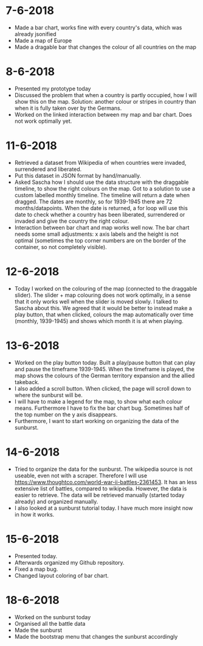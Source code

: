 # 7-6-2018
- Made a bar chart, works fine with every country's data, which was already jsonified
- Made a map of Europe
- Made a dragable bar that changes the colour of all countries on the map

# 8-6-2018
- Presented my prototype today
- Discussed the problem that when a country is partly occupied, how I will show this on the map.
  Solution: another colour or stripes in country than when it is fully taken over by the Germans.
- Worked on the linked interaction between my map and bar chart. Does not work optimally yet.

# 11-6-2018
- Retrieved a dataset from Wikipedia of when countries were invaded, surrendered and liberated.
- Put this dataset in JSON format by hand/manually.
- Asked Sascha how I should use the data structure with the draggable timeline,
to show the right colours on the map. Got to a solution to use a custom labelled monthly timeline.
The timeline will return a date when dragged. The dates are monthly, so for 1939-1945 there are 72 months/datapoints. When the date is returned, a for loop will use this date to check whether a country has been liberated, surrendered or invaded and give the country the right colour.
- Interaction between bar chart and map works well now. The bar chart needs some small adjustments: x axis labels and the height is not optimal (sometimes the top corner numbers are on the border of the container, so not completely visible).

# 12-6-2018
- Today I worked on the colouring of the map (connected to the draggable slider).
The slider + map colouring does not work optimally, in a sense that it only works well when
the slider is moved slowly. I talked to Sascha about this. We agreed that it would be better
to instead make a play button, that when clicked, colours the map automatically over time
(monthly, 1939-1945) and shows which month it is at when playing.

# 13-6-2018
- Worked on the play button today. Built a play/pause button that can play and pause the timeframe 1939-1945.
When the timeframe is played, the map shows the colours of the German territory expansion and the allied takeback.
- I also added a scroll button. When clicked, the page will scroll down to where the sunburst will be.
- I will have to make a legend for the map, to show what each colour means.
Furthermore I have to fix the bar chart bug. Sometimes half of the top number on the y axis disappears.
- Furthermore, I want to start working on organizing the data of the sunburst.

# 14-6-2018
- Tried to organize the data for the sunburst. The wikipedia source is not useable, even not with a scraper.
Therefore I will use https://www.thoughtco.com/world-war-ii-battles-2361453. It has an less extensive list of battles, compared to wikipedia.
However, the data is easier to retrieve. The data will be retrieved manually (started today already) and organized manually.
- I also looked at a sunburst tutorial today. I have much more insight now in how it works.

# 15-6-2018
- Presented today.
- Afterwards organized my Github repository.
- Fixed a map bug.
- Changed layout coloring of bar chart.

# 18-6-2018
- Worked on the sunburst today
- Organised all the battle data
- Made the sunburst
- Made the bootstrap menu that changes the sunburst accordingly
